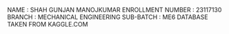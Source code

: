 NAME : SHAH GUNJAN MANOJKUMAR
ENROLLMENT NUMBER : 23117130
BRANCH : MECHANICAL ENGINEERING
SUB-BATCH : ME6
DATABASE TAKEN FROM KAGGLE.COM

